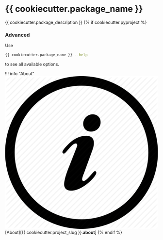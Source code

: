 # {{ cookiecutter.package_name }}

{{ cookiecutter.package_description }} 
{% if cookiecutter.pyproject %}

### Advanced

Use 
```bash
{{ cookiecutter.package_name }} --help
```
to see all available options.

!!! info "About"
    ![About](images/about.jpg)
    [About][{{ cookiecutter.project_slug }}.__about__]
{% endif %}
